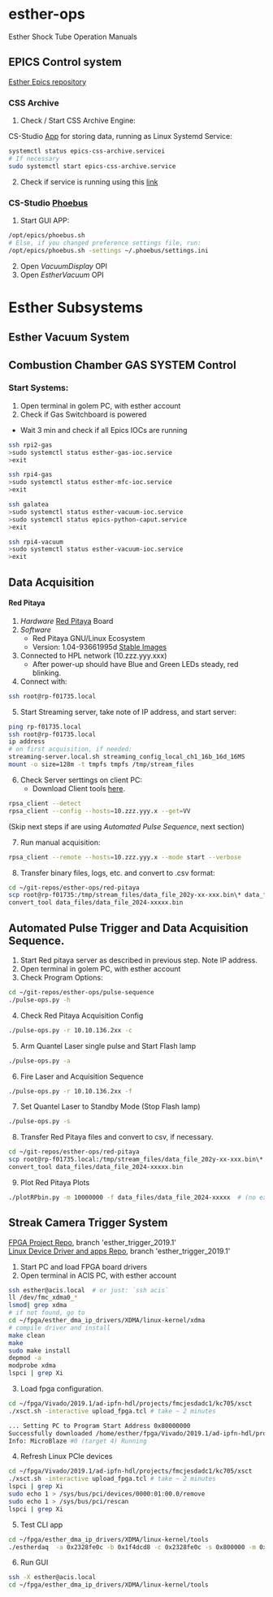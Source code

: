 # esther-ops
Esther Shock Tube Operation Manuals

## EPICS Control system 

[Esther Epics repository](https://github.com/ipfn-hpl/esther-epics)

### CSS Archive

1. Check / Start CSS Archive Engine:

CS-Studio [App](https://cs-studio.sourceforge.net/docbook/ch11.html)  for storing data, running as Linux Systemd Service:

```bash
systemctl status epics-css-archive.servicei
# If necessary
sudo systemctl start epics-css-archive.service
``` 
2. Check if service is running using this [link](http://localhost:4812/main)

### CS-Studio [Phoebus](https://controlssoftware.sns.ornl.gov/css_phoebus/)
1. Start GUI APP: 
```bash
/opt/epics/phoebus.sh
# Else, if you changed preference settings file, run:
/opt/epics/phoebus.sh -settings ~/.phoebus/settings.ini
``` 
2. Open *VacuumDisplay* OPI
3. Open *EstherVacuum* OPI


# Esther Subsystems

## Esther Vacuum System

## Combustion Chamber GAS SYSTEM Control

### Start Systems:

1. Open terminal in golem PC, with esther account
2. Check if Gas Switchboard is powered
  * Wait 3 min and check if all Epics IOCs are running
```bash
ssh rpi2-gas
>sudo systemctl status esther-gas-ioc.service
>exit

ssh rpi4-gas
>sudo systemctl status esther-mfc-ioc.service
>exit

ssh galatea
>sudo systemctl status esther-vacuum-ioc.service
>sudo systemctl status epics-python-caput.service
>exit

ssh rpi4-vacuum
>sudo systemctl status esther-vacuum-ioc.service
>exit
```


## Data Acquisition

#### Red Pitaya

1. *Hardware* [Red Pitaya](https://redpitaya.com/stemlab-125-14/) Board
2. *Software*
    * Red Pitaya GNU/Linux Ecosystem
    * Version: 1.04-93661995d [Stable Images](https://downloads.redpitaya.com/downloads/STEMlab-125-1x)
3. Connected to HPL network (10.zzz.yyy.xxx)
    * After power-up should have Blue and Green LEDs steady, red blinking.
4. Connect with:
```bash
ssh root@rp-f01735.local
``` 

5. Start Streaming server, take note of IP address, and start server:
 ```bash
ping rp-f01735.local
ssh root@rp-f01735.local
ip address
# on first acquisition, if needed:
streaming-server.local.sh streaming_config_local_ch1_16b_16d_16MS
mount -o size=128m -t tmpfs tmpfs /tmp/stream_files
``` 
6. Check Server serttings on client PC:
    * Download Client tools [here](https://downloads.redpitaya.com/downloads/Clients/streaming).
 ```bash
rpsa_client --detect
rpsa_client --config --hosts=10.zzz.yyy.x --get=VV
``` 

(Skip next steps if are using *Automated Pulse Sequence*, next section)

7. Run manual acquisition:
 ```bash
rpsa_client --remote --hosts=10.zzz.yyy.x --mode start --verbose
``` 
8. Transfer binary files, logs, etc. and convert to .csv format:
```bash
cd ~/git-repos/esther-ops/red-pitaya
scp root@rp-f01735:/tmp/stream_files/data_file_202y-xx-xxx.bin\* data_files/
convert_tool data_files/data_file_2024-xxxxx.bin
``` 


## Automated Pulse Trigger and  Data Acquisition Sequence.

1. Start Red pitaya server as described in previous step.  Note IP address.
2. Open terminal in golem PC, with esther account
3. Check Program Options:
 ```bash
 cd ~/git-repos/esther-ops/pulse-sequence
./pulse-ops.py -h  
``` 
4. Check Red Pitaya Acquisition Config 
```bash
./pulse-ops.py -r 10.10.136.2xx -c
``` 
5. Arm Quantel Laser single pulse and Start Flash lamp
```bash
./pulse-ops.py -a
``` 
6. Fire Laser and Acquisition Sequence
```bash
./pulse-ops.py -r 10.10.136.2xx -f
``` 
7. Set Quantel Laser to Standby Mode (Stop Flash lamp)
```bash
./pulse-ops.py -s
``` 
8. Transfer Red Pitaya files and convert to csv, if necessary.
```bash
cd ~/git-repos/esther-ops/red-pitaya
scp root@rp-f01735.local:/tmp/stream_files/data_file_202y-xx-xxx.bin\* data_files/
convert_tool data_files/data_file_2024-xxxxx.bin
``` 
9. Plot Red Pitaya Plots
 ```bash
./plotRPbin.py -m 10000000 -f data_files/data_file_2024-xxxxx  # (no extension)
``` 

## Streak Camera Trigger System
[FPGA Project Repo](https://github.com/bernardocarvalho/ad-ipfn-hdl), branch 'esther_trigger_2019.1'   
[Linux Device  Driver and apps Repo](https://github.com/ipfn-hpl/esther_dma_ip_drivers), branch 'esther_trigger_2019.1'

1. Start PC and load FPGA board drivers
2. Open terminal in ACIS PC, with esther account
 ```bash
ssh esther@acis.local  # or just: `ssh acis`
ll /dev/fmc_xdma0_*
lsmod| grep xdma
# if not found, go to 
cd ~/fpga/esther_dma_ip_drivers/XDMA/linux-kernel/xdma
# compile driver and install
make clean
make
sudo make install
depmod -a
modprobe xdma
lspci | grep Xi
``` 
3. Load fpga configuration.
 ```bash
cd ~/fpga/Vivado/2019.1/ad-ipfn-hdl/projects/fmcjesdadc1/kc705/xsct 
./xsct.sh -interactive upload_fpga.tcl # take ~ 2 minutes

... Setting PC to Program Start Address 0x80000000
Successfully downloaded /home/esther/fpga/Vivado/2019.1/ad-ipfn-hdl/projects/fmcjesdadc1/kc705/xsct/simpleImage.kc705_fmcjesdadc1
Info: MicroBlaze #0 (target 4) Running

``` 
4. Refresh Linux PCIe devices
 ```bash
cd ~/fpga/Vivado/2019.1/ad-ipfn-hdl/projects/fmcjesdadc1/kc705/xsct 
./xsct.sh -interactive upload_fpga.tcl # take ~ 2 minutes
lspci | grep Xi
sudo echo 1 > /sys/bus/pci/devices/0000:01:00.0/remove
sudo echo 1 > /sys/bus/pci/rescan
lspci | grep Xi
``` 
5. Test CLI app 
 ```bash
cd ~/fpga/esther_dma_ip_drivers/XDMA/linux-kernel/tools
./estherdaq  -a 0x2328fe0c -b 0x1f4dcd8 -c 0x2328fe0c -s 0x800000 -m 0x31999 -t
 ```
 6. Run GUI 
 ```bash
ssh -X esther@acis.local
cd ~/fpga/esther_dma_ip_drivers/XDMA/linux-kernel/tools
 ```



